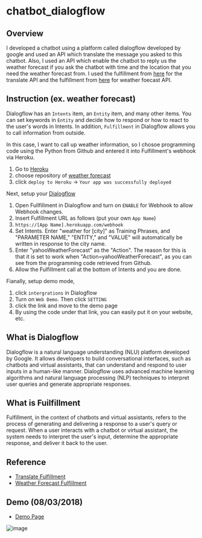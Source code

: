 # chatbot_dialogflow

## Overview
I developed a chatbot using a platform called dialogflow developed by google and used an API which translate the message you asked to this chatbot. Also, I used an API which enable the chatbot to reply us the weather forecast if you ask the chatbot with time and the location that you need the weather forecast from. I used the fulfillment from [here](https://github.com/juanantoniofm12/fulfillment-webhook-translate-python) for the translate API and the fulfillment from [here](https://github.com/dialogflow/fulfillment-weather-python) for weather foecast API.


## Instruction (ex. weather forecast)
Dialogflow has an `Intents` item, an `Entity` item, and many other items. You can set keywords in `Entity` and decide how to respond or how to react to the user's words in Intents. In addition, `Fulfillment` in Dialogflow allows you to call information from outside.

In this case, I want to call up weather information, so I chosoe programming code using the Python from Github and entered it into Fulfillment's webhook via Heroku.
1. Go to [Heroku](https://www.heroku.com/)
2. choose repository of [weather forecast](https://github.com/dialogflow/fulfillment-weather-python)
3. click `deploy to Heroku` -> `Your app was successfully deployed`

Next, setup your [Dialogflow](https://cloud.google.com/dialogflow)
1. Open Fullfillment in Dialogflow and turn on `ENABLE` for Webhook to allow Webhook changes.
2. Insert Fulfillment URL as follows (put your own `App Name`)
3. `https://[App Name].herokuapp.com/webhook`
4. Set Intents. Enter "weather for [city]" as Training Phrases, and "PARAMETER NAME," "ENTITY," and "VALUE" will automatically be written in response to the city name.
5. Enter "yahooWeatherForecast" as the "Action". The reason for this is that it is set to work when "Action=yahooWeatherForecast", as you can see from the programming code retrieved from Github.
6. Allow the Fulfillment call at the bottom of Intents and you are done.


Fianally, setup demo mode,
1. click `intergrations` in Dialogflow
2. Turn on `Web Demo`. Then click `SETTING`
3. click the link and move to the demo page
4. By using the code under that link, you can easily put it on your website, etc. 


## What is Dialogflow
Dialogflow is a natural language understanding (NLU) platform developed by Google. It allows developers to build conversational interfaces, such as chatbots and virtual assistants, that can understand and respond to user inputs in a human-like manner. Dialogflow uses advanced machine learning algorithms and natural language processing (NLP) techniques to interpret user queries and generate appropriate responses.

## What is Fuilfillment
Fulfillment, in the context of chatbots and virtual assistants, refers to the process of generating and delivering a response to a user's query or request. When a user interacts with a chatbot or virtual assistant, the system needs to interpret the user's input, determine the appropriate response, and deliver it back to the user.


## Reference
- [Translate Fulfillment](https://github.com/juanantoniofm12/fulfillment-webhook-translate-python)
- [Weather Forecast Fulfillment](https://github.com/dialogflow/fulfillment-weather-python)

## Demo (08/03/2018)
- [Demo Page](https://console.dialogflow.com/api-client/demo/embedded/5ef0a2c6-38cf-407c-9423-ec3a0c208f18)
  
![image](https://github.com/tinaba96/chatbot_dialogflow/assets/57109730/c6fe811a-b6cf-42f1-a424-18b7f0d66dba)

